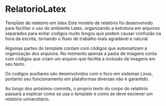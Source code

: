 # RelatorioLatex
Tempĺate de relatório em latex
Este modelo de relatório foi desenvolvido para facilitar o uso do ambiente Latex, organizando a estrutura em arquivos separados para evitar codigos muito longos que podem causar confusão na hora da escrita, tornando o fluxo de trabalho mais agradável e natural.

Algumas partes do template contam com códigos que automatizam a organização dos arquivos. No momento apenas a pasta de imagens conta com códigos que criam um arquivo que facilita a inclusão de imagens em seu texto.

Os codigos auxiliares são desenvolvidos com o foco em sistemas Linux, portanto seu funcionamento em plataformas diversas não é garantido.

Ao longo dos próximos commits, o proprio texto do corpo do relatório passará a explicar como se usa o template e como se deve escrever um relatório universitário.
